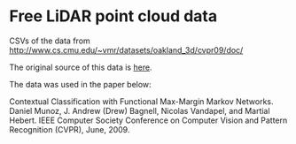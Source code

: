 # Free LiDAR point cloud data

CSVs of the data from http://www.cs.cmu.edu/~vmr/datasets/oakland_3d/cvpr09/doc/

The original source of this data is [here](http://www.cs.cmu.edu/~vmr/datasets/oakland_3d/cvpr09/doc/).

The data was used in the paper below:

Contextual Classification with Functional Max-Margin Markov Networks. 
Daniel Munoz, J. Andrew (Drew) Bagnell, Nicolas Vandapel, and Martial Hebert. 
IEEE Computer Society Conference on Computer Vision and Pattern Recognition (CVPR), June, 2009.
